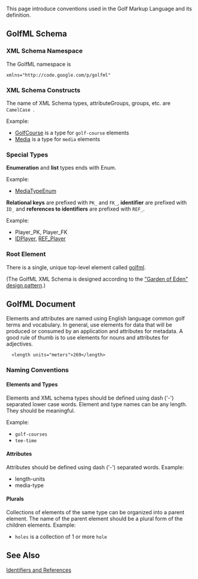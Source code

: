 This page introduce conventions used in the Golf Markup Language and its definition.

## GolfML Schema ##

### XML Schema Namespace ###

The GolfML namespace is

`xmlns="http://code.google.com/p/golfml"`

### XML Schema Constructs ###

The name of XML Schema types, attributeGroups, groups, etc. are `CamelCase `.

Example:

  * [GolfCourse](CGolfCourse.md) is a type for `golf-course` elements
  * [Media](CMedia.md) is a type for `media` elements

### Special Types ###

**Enumeration** and **list** types ends with Enum.

Example:

  * [MediaTypeEnum](SMediaTypeEnum.md)

**Relational keys** are prefixed with `PK_` and `FK_`, **identifier** are prefixed with `ID_` and **references to identifiers** are prefixed with `REF_`.

Example:

  * Player\_PK, Player\_FK
  * [IDPlayer](GID_Player.md), [REF\_Player](CREF_Player.md)

### Root Element ###

There is a single, unique top-level element called [golfml](Egolfml.md).

(The GolfML XML Schema is designed according to the ["Garden of Eden" design pattern](http://developers.sun.com/jsenterprise/archive/nb_enterprise_pack/reference/techart/design_patterns.html).)

## GolfML Document ##

Elements and attributes are named using English language common golf terms and vocabulary.
In general, use elements for data that will be produced or consumed by an application and attributes for metadata.
A good rule of thumb is to use elements for nouns and attributes for adjectives.

```
  <length units="meters">269</length>
```

### Naming Conventions ###

#### Elements and Types ####

Elements and XML schema types should be defined using dash ('-') separated lower case words.
Element and type names can be any length. They should be meaningful.

Example:

  * `golf-courses`
  * `tee-time`


#### Attributes ####

Attributes should be defined using dash ('-') separated words.
Example:

  * length-units
  * media-type


#### Plurals ####

Collections of elements of the same type can be organized into a parent element. The name of the parent element should be a plural form of the children elements.
Example:

  * `holes` is a collection of 1 or more `hole`


## See Also ##

[Identifiers and References](IdentifiersAndReferences.md)
